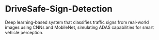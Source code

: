 # DriveSafe-Sign-Detection

Deep learning-based system that classifies traffic signs from real-world images using CNNs and MobileNet, simulating
ADAS capabilities for smart vehicle perception.
